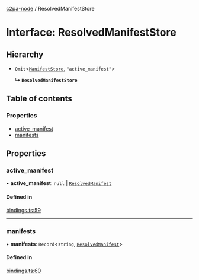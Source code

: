 [c2pa-node](../README.md) / ResolvedManifestStore

# Interface: ResolvedManifestStore

## Hierarchy

- `Omit`<[`ManifestStore`](types.ManifestStore.md), ``"active_manifest"``\>

  ↳ **`ResolvedManifestStore`**

## Table of contents

### Properties

- [active\_manifest](ResolvedManifestStore.md#active_manifest)
- [manifests](ResolvedManifestStore.md#manifests)

## Properties

### active\_manifest

• **active\_manifest**: ``null`` \| [`ResolvedManifest`](ResolvedManifest.md)

#### Defined in

[bindings.ts:59](https://github.com/contentauth/c2pa-node/blob/c515225/js-src/bindings.ts#L59)

___

### manifests

• **manifests**: `Record`<`string`, [`ResolvedManifest`](ResolvedManifest.md)\>

#### Defined in

[bindings.ts:60](https://github.com/contentauth/c2pa-node/blob/c515225/js-src/bindings.ts#L60)
